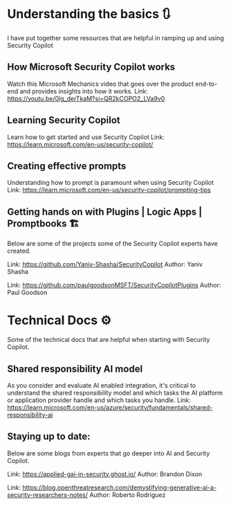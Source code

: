 # Understanding the basics 🔃
I have put together some resources that are helpful in ramping up and using Security Copilot

## How Microsoft Security Copilot works
Watch this Microsoft Mechanics video that goes over the product end-to-end and provides insights into how it works. 
Link: https://youtu.be/0lg_derTkaM?si=QR2kCOPO2_LVa9v0

## Learning Security Copilot 
Learn how to get started and use Security Copilot 
Link: https://learn.microsoft.com/en-us/security-copilot/

## Creating effective prompts 
Understanding how to prompt is paramount when using Security Copilot
Link: https://learn.microsoft.com/en-us/security-copilot/prompting-tips


## Getting hands on with Plugins | Logic Apps | Promptbooks 🏗️
Below are some of the projects some of the Security Copilot experts have created. 

Link: https://github.com/Yaniv-Shasha/SecurityCopilot
Author: Yaniv Shasha

Link: https://github.com/paulgoodsonMSFT/SecurityCopilotPlugins
Author: Paul Goodson 

# Technical Docs ⚙️
Some of the technical docs that are helpful when starting with Security Copilot. 

## Shared responsibility AI model
As you consider and evaluate AI enabled integration, it's critical to understand the shared responsibility model and which tasks the AI platform or application provider handle and which tasks you handle. 
Link: https://learn.microsoft.com/en-us/azure/security/fundamentals/shared-responsibility-ai


## Staying up to date: 
Below are some blogs from experts that go deeper into AI and Security Copilot. 

Link: https://applied-gai-in-security.ghost.io/
Author: Brandon Dixon 

Link: https://blog.openthreatresearch.com/demystifying-generative-ai-a-security-researchers-notes/
Author: Roberto Rodriguez 
